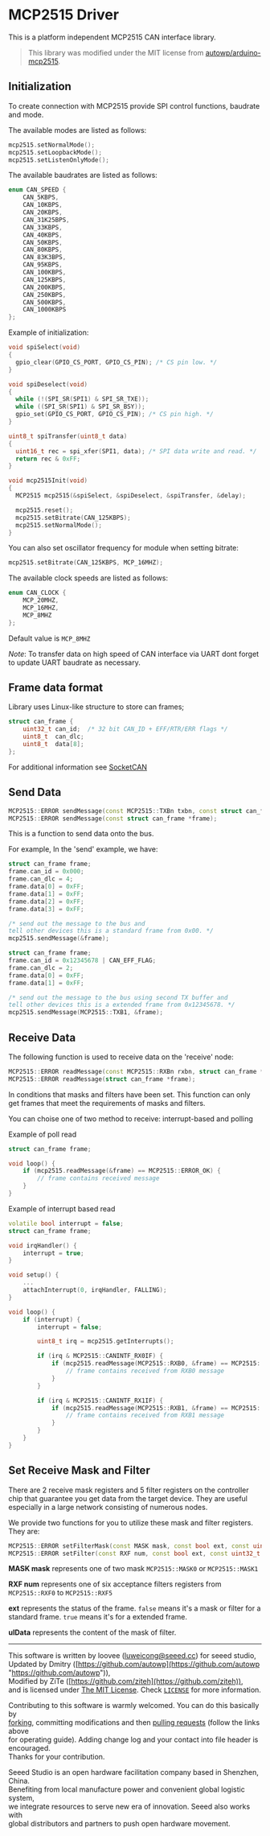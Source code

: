 # MCP2515 Driver

This is a platform independent MCP2515 CAN interface library.

> This library was modified under the MIT license from [autowp/arduino-mcp2515](https://github.com/autowp/arduino-mcp2515).

## Initialization

To create connection with MCP2515 provide SPI control functions, baudrate and mode.

The available modes are listed as follows:
```C++
mcp2515.setNormalMode();
mcp2515.setLoopbackMode();
mcp2515.setListenOnlyMode();
```

The available baudrates are listed as follows:
```C++
enum CAN_SPEED {
    CAN_5KBPS,
    CAN_10KBPS,
    CAN_20KBPS,
    CAN_31K25BPS,
    CAN_33KBPS,
    CAN_40KBPS,
    CAN_50KBPS,
    CAN_80KBPS,
    CAN_83K3BPS,
    CAN_95KBPS,
    CAN_100KBPS,
    CAN_125KBPS,
    CAN_200KBPS,
    CAN_250KBPS,
    CAN_500KBPS,
    CAN_1000KBPS
};
```

Example of initialization:
```C++
void spiSelect(void)
{
  gpio_clear(GPIO_CS_PORT, GPIO_CS_PIN); /* CS pin low. */
}

void spiDeselect(void)
{
  while (!(SPI_SR(SPI1) & SPI_SR_TXE));
  while ((SPI_SR(SPI1) & SPI_SR_BSY));
  gpio_set(GPIO_CS_PORT, GPIO_CS_PIN); /* CS pin high. */
}

uint8_t spiTransfer(uint8_t data)
{
  uint16_t rec = spi_xfer(SPI1, data); /* SPI data write and read. */
  return rec & 0xFF;
}

void mcp2515Init(void)
{
  MCP2515 mcp2515(&spiSelect, &spiDeselect, &spiTransfer, &delay);

  mcp2515.reset();
  mcp2515.setBitrate(CAN_125KBPS);
  mcp2515.setNormalMode();
}
```

You can also set oscillator frequency for module when setting bitrate:
```C++
mcp2515.setBitrate(CAN_125KBPS, MCP_16MHZ);
```

The available clock speeds are listed as follows:
```C++
enum CAN_CLOCK {
    MCP_20MHZ,
    MCP_16MHZ,
    MCP_8MHZ
};
```

Default value is `MCP_8MHZ`

*Note*: To transfer data on high speed of CAN interface via UART dont forget to update UART baudrate as necessary.

## Frame data format

Library uses Linux-like structure to store can frames;

```C++
struct can_frame {
    uint32_t can_id;  /* 32 bit CAN_ID + EFF/RTR/ERR flags */
    uint8_t  can_dlc;
    uint8_t  data[8];
};
```

For additional information see [SocketCAN](https://www.kernel.org/doc/Documentation/networking/can.txt)

## Send Data

```C++
MCP2515::ERROR sendMessage(const MCP2515::TXBn txbn, const struct can_frame *frame);
MCP2515::ERROR sendMessage(const struct can_frame *frame);
```

This is a function to send data onto the bus.

For example, In the 'send' example, we have:

```C++
struct can_frame frame;
frame.can_id = 0x000;
frame.can_dlc = 4;
frame.data[0] = 0xFF;
frame.data[1] = 0xFF;
frame.data[2] = 0xFF;
frame.data[3] = 0xFF;

/* send out the message to the bus and
tell other devices this is a standard frame from 0x00. */
mcp2515.sendMessage(&frame);
```

```C++
struct can_frame frame;
frame.can_id = 0x12345678 | CAN_EFF_FLAG;
frame.can_dlc = 2;
frame.data[0] = 0xFF;
frame.data[1] = 0xFF;

/* send out the message to the bus using second TX buffer and
tell other devices this is a extended frame from 0x12345678. */
mcp2515.sendMessage(MCP2515::TXB1, &frame);
```

## Receive Data

The following function is used to receive data on the 'receive' node:

```C++
MCP2515::ERROR readMessage(const MCP2515::RXBn rxbn, struct can_frame *frame);
MCP2515::ERROR readMessage(struct can_frame *frame);
```

In conditions that masks and filters have been set. This function can only get frames that meet the requirements of masks and filters.

You can choise one of two method to receive: interrupt-based and polling

Example of poll read

```C++
struct can_frame frame;

void loop() {
    if (mcp2515.readMessage(&frame) == MCP2515::ERROR_OK) {
        // frame contains received message
    }
}
```

Example of interrupt based read

```C++
volatile bool interrupt = false;
struct can_frame frame;

void irqHandler() {
    interrupt = true;
}

void setup() {
    ...
    attachInterrupt(0, irqHandler, FALLING);
}

void loop() {
    if (interrupt) {
        interrupt = false;

        uint8_t irq = mcp2515.getInterrupts();

        if (irq & MCP2515::CANINTF_RX0IF) {
            if (mcp2515.readMessage(MCP2515::RXB0, &frame) == MCP2515::ERROR_OK) {
                // frame contains received from RXB0 message
            }
        }

        if (irq & MCP2515::CANINTF_RX1IF) {
            if (mcp2515.readMessage(MCP2515::RXB1, &frame) == MCP2515::ERROR_OK) {
                // frame contains received from RXB1 message
            }
        }
    }
}
```


## Set Receive Mask and Filter

There are 2 receive mask registers and 5 filter registers on the controller chip that guarantee you get data from the target device. They are useful especially in a large network consisting of numerous nodes.

We provide two functions for you to utilize these mask and filter registers. They are:

```C++
MCP2515::ERROR setFilterMask(const MASK mask, const bool ext, const uint32_t ulData)
MCP2515::ERROR setFilter(const RXF num, const bool ext, const uint32_t ulData)
```

**MASK mask** represents one of two mask `MCP2515::MASK0` or `MCP2515::MASK1`

**RXF num** represents one of six acceptance filters registers from `MCP2515::RXF0` to `MCP2515::RXF5`

**ext** represents the status of the frame. `false` means it's a mask or filter for a standard frame. `true` means it's for a extended frame.

**ulData** represents the content of the mask of filter.

----

This software is written by loovee ([luweicong@seeed.cc](luweicong@seeed.cc "luweicong@seeed.cc")) for seeed studio,  
Updated by Dmitry ([https://github.com/autowp](https://github.com/autowp "https://github.com/autowp")),  
Modified by ZiTe ([https://github.com/ziteh](https://github.com/ziteh)),  
and is licensed under [The MIT License](http://opensource.org/licenses/mit-license.php). Check [`LICENSE`](LICENSE) for more information.  

Contributing to this software is warmly welcomed. You can do this basically by  
[forking](https://help.github.com/articles/fork-a-repo), committing modifications and then [pulling requests](https://help.github.com/articles/using-pull-requests) (follow the links above  
for operating guide). Adding change log and your contact into file header is encouraged.  
Thanks for your contribution.

Seeed Studio is an open hardware facilitation company based in Shenzhen, China.  
Benefiting from local manufacture power and convenient global logistic system,  
we integrate resources to serve new era of innovation. Seeed also works with  
global distributors and partners to push open hardware movement.  
